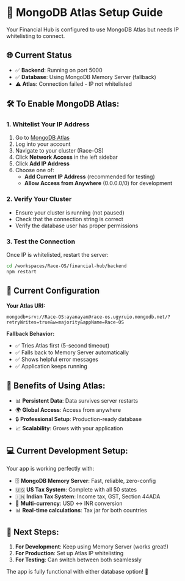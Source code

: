 # 🔧 MongoDB Atlas Setup Guide

Your Financial Hub is configured to use MongoDB Atlas but needs IP whitelisting to connect.

## 🌐 Current Status
- ✅ **Backend**: Running on port 5000
- ✅ **Database**: Using MongoDB Memory Server (fallback)
- ⚠️  **Atlas**: Connection failed - IP not whitelisted

## 🛠️ To Enable MongoDB Atlas:

### 1. **Whitelist Your IP Address**
1. Go to [MongoDB Atlas](https://cloud.mongodb.com/)
2. Log into your account
3. Navigate to your cluster (Race-OS)
4. Click **Network Access** in the left sidebar
5. Click **Add IP Address**
6. Choose one of:
   - **Add Current IP Address** (recommended for testing)
   - **Allow Access from Anywhere** (0.0.0.0/0) for development

### 2. **Verify Your Cluster**
- Ensure your cluster is running (not paused)
- Check that the connection string is correct
- Verify the database user has proper permissions

### 3. **Test the Connection**
Once IP is whitelisted, restart the server:
```bash
cd /workspaces/Race-OS/financial-hub/backend
npm restart
```

## 🎯 Current Configuration

**Your Atlas URI:**
```
mongodb+srv://Race-OS:ayanayan@race-os.ugyruio.mongodb.net/?retryWrites=true&w=majority&appName=Race-OS
```

**Fallback Behavior:**
- ✅ Tries Atlas first (5-second timeout)
- ✅ Falls back to Memory Server automatically
- ✅ Shows helpful error messages
- ✅ Application keeps running

## 🚀 Benefits of Using Atlas:
- 📊 **Persistent Data**: Data survives server restarts
- 🌍 **Global Access**: Access from anywhere
- 🔒 **Professional Setup**: Production-ready database
- 📈 **Scalability**: Grows with your application

## 💻 Current Development Setup:
Your app is working perfectly with:
- 🗄️ **MongoDB Memory Server**: Fast, reliable, zero-config
- 🇺🇸 **US Tax System**: Complete with all 50 states
- 🇮🇳 **Indian Tax System**: Income tax, GST, Section 44ADA
- 🔄 **Multi-currency**: USD ↔ INR conversion
- 📊 **Real-time calculations**: Tax jar for both countries

## 🔄 Next Steps:
1. **For Development**: Keep using Memory Server (works great!)
2. **For Production**: Set up Atlas IP whitelisting
3. **For Testing**: Can switch between both seamlessly

The app is fully functional with either database option! 🎉
